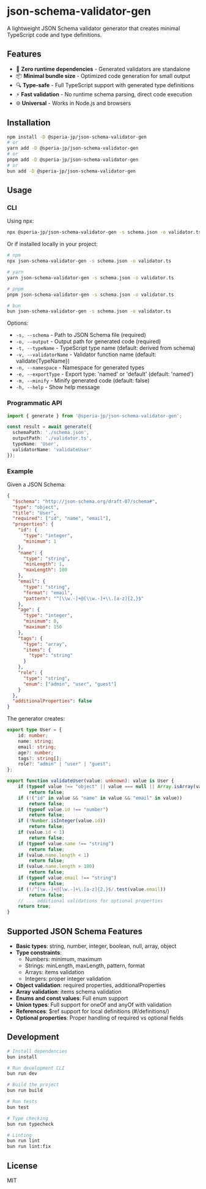 # json-schema-validator-gen

A lightweight JSON Schema validator generator that creates minimal TypeScript code and type definitions.

## Features

- 🚀 **Zero runtime dependencies** - Generated validators are standalone
- 📦 **Minimal bundle size** - Optimized code generation for small output
- 🔍 **Type-safe** - Full TypeScript support with generated type definitions
- ⚡ **Fast validation** - No runtime schema parsing, direct code execution
- 🌐 **Universal** - Works in Node.js and browsers

## Installation

```bash
npm install -D @speria-jp/json-schema-validator-gen
# or
yarn add -D @speria-jp/json-schema-validator-gen
# or
pnpm add -D @speria-jp/json-schema-validator-gen
# or
bun add -D @speria-jp/json-schema-validator-gen
```

## Usage

### CLI

Using npx:

```bash
npx @speria-jp/json-schema-validator-gen -s schema.json -o validator.ts
```

Or if installed locally in your project:

```bash
# npm
npx json-schema-validator-gen -s schema.json -o validator.ts

# yarn
yarn json-schema-validator-gen -s schema.json -o validator.ts

# pnpm
pnpm json-schema-validator-gen -s schema.json -o validator.ts

# bun
bun json-schema-validator-gen -s schema.json -o validator.ts
```

Options:
- `-s, --schema` - Path to JSON Schema file (required)
- `-o, --output` - Output path for generated code (required)
- `-t, --typeName` - TypeScript type name (default: derived from schema)
- `-v, --validatorName` - Validator function name (default: validate{TypeName})
- `-n, --namespace` - Namespace for generated types
- `-e, --exportType` - Export type: 'named' or 'default' (default: 'named')
- `-m, --minify` - Minify generated code (default: false)
- `-h, --help` - Show help message

### Programmatic API

```typescript
import { generate } from '@speria-jp/json-schema-validator-gen';

const result = await generate({
  schemaPath: './schema.json',
  outputPath: './validator.ts',
  typeName: 'User',
  validatorName: 'validateUser'
});
```

### Example

Given a JSON Schema:

```json
{
  "$schema": "http://json-schema.org/draft-07/schema#",
  "type": "object",
  "title": "User",
  "required": ["id", "name", "email"],
  "properties": {
    "id": {
      "type": "integer",
      "minimum": 1
    },
    "name": {
      "type": "string",
      "minLength": 1,
      "maxLength": 100
    },
    "email": {
      "type": "string",
      "format": "email",
      "pattern": "^[\\w.-]+@[\\w.-]+\\.[a-z]{2,}$"
    },
    "age": {
      "type": "integer",
      "minimum": 0,
      "maximum": 150
    },
    "tags": {
      "type": "array",
      "items": {
        "type": "string"
      }
    },
    "role": {
      "type": "string",
      "enum": ["admin", "user", "guest"]
    }
  },
  "additionalProperties": false
}
```

The generator creates:

```typescript
export type User = {
    id: number;
    name: string;
    email: string;
    age?: number;
    tags?: string[];
    role?: "admin" | "user" | "guest";
};

export function validateUser(value: unknown): value is User {
    if (typeof value !== "object" || value === null || Array.isArray(value))
        return false;
    if (!("id" in value && "name" in value && "email" in value))
        return false;
    if (typeof value.id !== "number")
        return false;
    if (!Number.isInteger(value.id))
        return false;
    if (value.id < 1)
        return false;
    if (typeof value.name !== "string")
        return false;
    if (value.name.length < 1)
        return false;
    if (value.name.length > 100)
        return false;
    if (typeof value.email !== "string")
        return false;
    if (!/^[\w.-]+@[\w.-]+\.[a-z]{2,}$/.test(value.email))
        return false;
    // ... additional validations for optional properties
    return true;
}
```

## Supported JSON Schema Features

- **Basic types**: string, number, integer, boolean, null, array, object
- **Type constraints**: 
  - Numbers: minimum, maximum
  - Strings: minLength, maxLength, pattern, format
  - Arrays: items validation
  - Integers: proper integer validation
- **Object validation**: required properties, additionalProperties
- **Array validation**: items schema validation
- **Enums and const values**: Full enum support
- **Union types**: Full support for oneOf and anyOf with validation
- **References**: $ref support for local definitions (#/definitions/)
- **Optional properties**: Proper handling of required vs optional fields

## Development

```bash
# Install dependencies
bun install

# Run development CLI
bun run dev

# Build the project
bun run build

# Run tests
bun test

# Type checking
bun run typecheck

# Linting
bun run lint
bun run lint:fix
```

## License

MIT